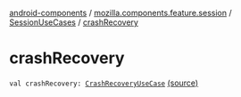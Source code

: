 [android-components](../../index.md) / [mozilla.components.feature.session](../index.md) / [SessionUseCases](index.md) / [crashRecovery](./crash-recovery.md)

# crashRecovery

`val crashRecovery: `[`CrashRecoveryUseCase`](-crash-recovery-use-case/index.md) [(source)](https://github.com/mozilla-mobile/android-components/blob/master/components/feature/session/src/main/java/mozilla/components/feature/session/SessionUseCases.kt#L294)